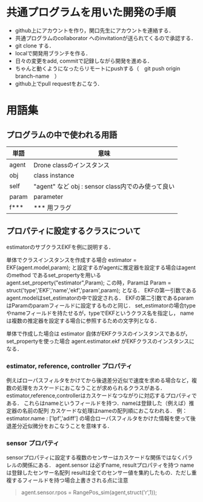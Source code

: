 # 共通プログラムを用いた開発の手順

* github上にアカウントを作り，関口先生にアカウントを連絡する．
* 共通プログラムのcollaborator へのinvitationが送られてくるので承認する．
* git clone する．
* localで開発用ブランチを作る．
* 日々の変更をadd, commitで記録しながら開発を進める．
* ちゃんと動くようになったらリモートにpushする（　git push origin branch-name　）
* github上でpull requestをおこなう．


# 用語集

## プログラムの中で使われる用語

|単語 | 意味 |
|---|---|
|agent| Drone classのインスタンス |
| obj | class instance |
|self | "agent" など obj : sensor class内でのみ使って良い|
|param | parameter |
|f*** | *** 用フラグ |

## プロパティに設定するクラスについて

estimatorのサブクラスEKFを例に説明する．

単体でクラスインスタンスを作成する場合
estimator = EKF(agent.model,param);
と設定するがagentに推定器を設定する場合はagentのmethod であるset_propertyを用いる
agent.set_property("estimator",Param);
この時，Paramは
Param = struct('type','EKF','name','ekf','param',param);
となる．
EKFの第一引数であるagent.modelはset_estimatorの中で設定される．
EKFの第二引数であるparamはParamのparamフィールドに設定するものと同じ．
set_estimatorの場合typeやnameフィールドを持たせるが，typeでEKFというクラス名を指定し，
nameは複数の推定器を設定する場合に参照するための文字列となる．

単体で作成した場合は
estimator 自体がEKFクラスのインスタンスであるが，
set_propertyを使った場合
agent.estimator.ekf がEKFクラスのインスタンスになる．


### estimator, reference, controller プロパティ
例えばローパスフィルタをかけてから後退差分近似で速度を求める場合など，複数の処理をカスケードにおこなうことが求められるクラスがある．estimator,reference,controllerはカスケードなつながりに対応するプロパティである．
これらはnameというフィールドを持つ．nameは登録した（例えば）推定器の名前の配列
カスケードな処理はnameの配列順におこなわれる．
例：estimator.name : ['lpf','adiff']
の場合ローパスフィルタをかけた情報を使って後退差分近似微分をおこなうことを意味する．

### sensor プロパティ
sensorプロパティに設定する複数のセンサーはカスケードな関係ではなくパラレルの関係にある．
agent.sensor は必ずname, resultプロパティを持つ
nameは登録したセンサー名配列
resultは全てのセンサー値を集約したもの．ただし重複するフィールドを持つ場合上書きされる点に注意

> agent.sensor.rpos = RangePos_sim(agent,struct('r',1));

